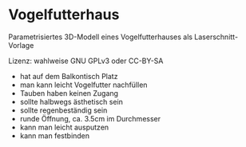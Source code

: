 # Vogelfutterhaus

Parametrisiertes 3D-Modell eines Vogelfutterhauses als Laserschnitt-Vorlage

Lizenz: wahlweise GNU GPLv3 oder CC-BY-SA

* hat auf dem Balkontisch Platz
* man kann leicht Vogelfutter nachf&uuml;llen
* Tauben haben keinen Zugang
* sollte halbwegs &auml;sthetisch sein
* sollte regenbest&auml;ndig sein
* runde &Ouml;ffnung, ca. 3.5cm im Durchmesser
* kann man leicht ausputzen
* kann man festbinden

